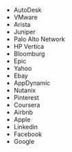 * AutoDesk
* VMware
* Arista 
* Juniper
* Palo Alto Network 
* HP Vertica
* Bloomburg
* Epic
* Yahoo
* Ebay
* AppDynamic
* Nutanix
* Pinterest
* Coursera
* Airbnb 
* Apple
* Linkedin
* Facebook
* Google
